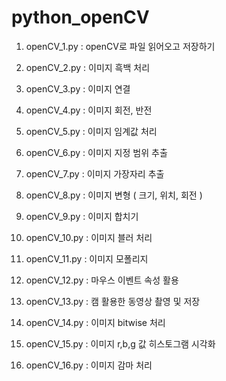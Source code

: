 # python_openCV

1. openCV_1.py : openCV로 파일 읽어오고 저장하기

2. openCV_2.py : 이미지 흑백 처리

3. openCV_3.py : 이미지 연결

4. openCV_4.py : 이미지 회전, 반전

5. openCV_5.py : 이미지 임계값 처리

6. openCV_6.py : 이미지 지정 범위 추출

7. openCV_7.py : 이미지 가장자리 추출

8. openCV_8.py : 이미지 변형 ( 크기, 위치, 회전 )

9. openCV_9.py : 이미지 합치기

10. openCV_10.py : 이미지 블러 처리

11. openCV_11.py : 이미지 모폴리지

12. openCV_12.py : 마우스 이벤트 속성 활용

13. openCV_13.py : 캠 활용한 동영상 촬영 및 저장

14. openCV_14.py : 이미지 bitwise 처리

15. openCV_15.py : 이미지 r,b,g 값 히스토그램 시각화

16. openCV_16.py : 이미지 감마 처리
